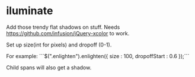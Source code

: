 iluminate
=========

Add those trendy flat shadows on stuff. Needs https://github.com/infusion/jQuery-xcolor to work.

Set up size(int for pixels) and dropoff (0-1).

For example: 
´´´$(".enlighten").enlighten({
  size         : 100,
  dropoffStart : 0.6
});´´´

Child spans will also get a shadow.
